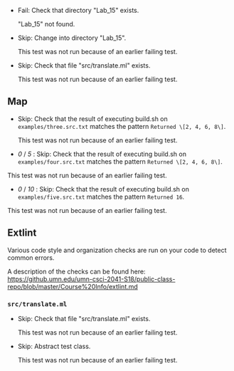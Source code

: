 + Fail: Check that directory "Lab_15" exists.

     "Lab_15" not found.

+ Skip: Change into directory "Lab_15".

  This test was not run because of an earlier failing test.

+ Skip: Check that file "src/translate.ml" exists.

  This test was not run because of an earlier failing test.

## Map

+ Skip: Check that the result of executing build.sh on `examples/three.src.txt` matches the pattern `Returned \[2, 4, 6, 8\]`.

   

  This test was not run because of an earlier failing test.

+  _0_ / _5_ : Skip: Check that the result of executing build.sh on `examples/four.src.txt` matches the pattern `Returned \[2, 4, 6, 8\]`.

   

  This test was not run because of an earlier failing test.

+  _0_ / _10_ : Skip: Check that the result of executing build.sh on `examples/five.src.txt` matches the pattern `Returned 16`.

   

  This test was not run because of an earlier failing test.

## Extlint

Various code style and organization checks are run on your code to detect common errors.

A description of the checks can be found here:  https://github.umn.edu/umn-csci-2041-S18/public-class-repo/blob/master/Course%20Info/extlint.md

### `src/translate.ml`

+ Skip: Check that file "src/translate.ml" exists.

  This test was not run because of an earlier failing test.

+ Skip: Abstract test class.

  This test was not run because of an earlier failing test.

